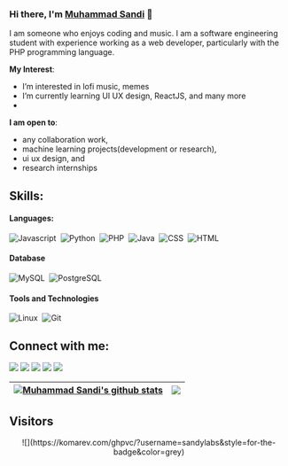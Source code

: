 ### Hi there, I'm [Muhammad Sandi](https://muhammad-sandi.github.io) 👋
I am someone who enjoys coding and music. I am a software engineering student with experience working as a web developer, particularly with the PHP programming language.

**My Interest**:
- I’m interested in lofi music, memes
- I’m currently learning UI UX design, ReactJS, and many more
- 
 **I am open to**:
- any collaboration work,
- machine learning projects(development or research),
- ui ux design, and
- research internships

## Skills:

#### Languages:
![Javascript](https://img.shields.io/badge/Javascript-FFFF00?style=for-the-badge&logo=javascript&logoColor=black)&nbsp;
![Python](https://img.shields.io/badge/Python-3776AB?style=for-the-badge&logo=python&logoColor=white)&nbsp;
![PHP](https://img.shields.io/badge/PHP-8A2BE2?style=for-the-badge&logo=php&logoColor=white)&nbsp;
![Java](https://img.shields.io/badge/Java-ED8B00?style=for-the-badge&logo=oracle&logoColor=white)&nbsp;
![CSS](https://img.shields.io/badge/CSS-1E90FF?style=for-the-badge&logo=css3&logoColor=white)&nbsp;
![HTML](https://img.shields.io/badge/HTML-FF8C00?style=for-the-badge&logo=HTML5&logoColor=white)

#### Database
![MySQL](https://img.shields.io/badge/MySQL-00000F?style=for-the-badge&logo=mysql&logoColor=white)&nbsp;
![PostgreSQL](https://img.shields.io/badge/PostgreSQL-316192?style=for-the-badge&logo=postgresql&logoColor=white)&nbsp;

#### Tools and Technologies
![Linux](https://img.shields.io/badge/Linux-FCC624?style=for-the-badge&logo=linux&logoColor=black)&nbsp;
![Git](https://img.shields.io/badge/GIT-E44C30?style=for-the-badge&logo=git&logoColor=white)&nbsp;
<!-- ![AWS](https://img.shields.io/badge/Amazon_AWS-232F3E?style=flat&logo=amazon-aws&logoColor=white)&nbsp;
![Google Cloud](https://img.shields.io/badge/Google_Cloud-4285F4?style=flat&logo=google-cloud&logoColor=white)&nbsp; -->

## Connect with me:
<p align = "center">
 
[<img src ="https://img.shields.io/badge/website-%23.svg?&style=for-the-badge&logo=www&logoColor=white%22&color=black">](https://muhammad-sandi.github.io)
[<img src="https://img.shields.io/badge/twitter-%231DA1F2.svg?&style=for-the-badge&logo=twitter&logoColor=white&color=black" />](https://twitter.com/its_sndi) 
[<img src="https://img.shields.io/badge/linkedin-%2312100E.svg?&style=for-the-badge&logo=linkedin&logoColor=white&color=black" />](https://www.linkedin.com/in/muhammad-sandi-haikal-0b5b6a235/?originalSubdomain=id)
[<img src="https://img.shields.io/badge/facebook-%2312100E.svg?&style=for-the-badge&logo=facebook&logoColor=white&color=black" />](https://www.facebook.com/mcsan.fb/)
[<img src="https://img.shields.io/badge/instagram-%2312100E.svg?&style=for-the-badge&logo=instagram&logoColor=white&color=black" />](https://instagram.com/sandi.lv)
</p>

| <a href="https://github.com/muhammad-sandi/github-readme-stats"><img align="center" src="https://github-readme-stats.vercel.app/api?username=muhammad-sandi&show_icons=true&include_all_commits=true&theme=buefy&hide_border=true" alt="Muhammad Sandi's github stats" /></a> | <a href="https://github.com/muhammad-sandi/github-readme-stats"><img align="center" src="https://github-readme-stats.vercel.app/api/top-langs/?username=muhammad-sandi&layout=compact&theme=buefy&hide_border=true" /></a> |
| ------------- | ------------- |

## Visitors

<p align = "center">
![](https://komarev.com/ghpvc/?username=sandylabs&style=for-the-badge&color=grey)
</p>

<!-- 
----
[<img src="https://github-profile-trophy.vercel.app/?username=muhammad-sandi&row=2&column=3" />](https://github.com/ryo-ma/github-profile-trophy)
[<img src="https://github-readme-stats.vercel.app/api?username=muhammad-sandi&theme=algolia&count_private=true&include_all_commits=true&show_icons=true" />](https://github.com/muhammad-sandi/github-readme-stats)
[![GitHub Streak](https://github-readme-streak-stats.herokuapp.com/?user=muhammad-sandi&theme=dark)](https://github.com/DenverCoder1/github-readme-streak-stats)
[![Sandi's Top Langs](https://github-readme-stats.vercel.app/api/top-langs/?username=muhammad-sandi&theme=algolia&hide=Jupyter&layout=compact&show_icons=true)](https://github.com/muhammad-sandi/github-readme-stats)
 -->
<!--
**themlphdstudent/themlphdstudent** is a ✨ _special_ ✨ repository because its `README.md` (this file) appears on your GitHub profile.
Here are some ideas to get you started:
- 🔭 I’m currently working on ...
- 🌱 I’m currently learning ...
- 👯 I’m looking to collaborate on ...
- 🤔 I’m looking for help with ...
- 💬 Ask me about ...
- 📫 How to reach me: ...
- 😄 Pronouns: ...
- ⚡ Fun fact: ...
-->
